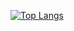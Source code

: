 [![Top Langs](https://github-readme-stats.vercel.app/api/top-langs/?username=taitasu555)](https://github.com/anuraghazra/github-readme-stats)
